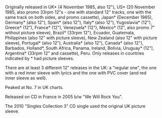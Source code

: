 Originally released in UK\* (4 November 1985, also 12"), US\* (20 November 1985, also promo 33rpm 12"s - one with standard 12" tracks, one with the same track on both sides, and promo cassette), Japan\* (December 1985), Germany\* (also 12"), Spain\* (also 12"), Italy\* (also 12"), Yugoslavia\* (12"), Greece\* (12"), France\* (12"), Venezuela\* (12"), Mexico\* (12", also promo 7" without picture sleeve), Brazil\* (33rpm 12"), Ecuador, Guatemala, Philippines (also 12" with picture sleeve), New Zealand (also 12" with picture sleeve), Portugal\* (also 12"), Australia\* (also 12"), Canada\* (also 12"), Barbados, Holland\*, South Africa, Panama, Ireland, Bolivia, Uruguay\* (12"), Argentina\* (33rpm 12" and cassette), Peru. Only releases in countries indicated by \* had picture sleeves.

There are at least 3 different 12" releases in the UK: a "regular one", the one with a red inner sleeve with lyrics and the one with PVC cover (and red inner sleeve as well).

Peaked at No. 7 in UK charts.

Released on CD in France in 2005 b/w "We Will Rock You".

The 2010 "Singles Collection 3" CD single used the original UK picture sleeve.
